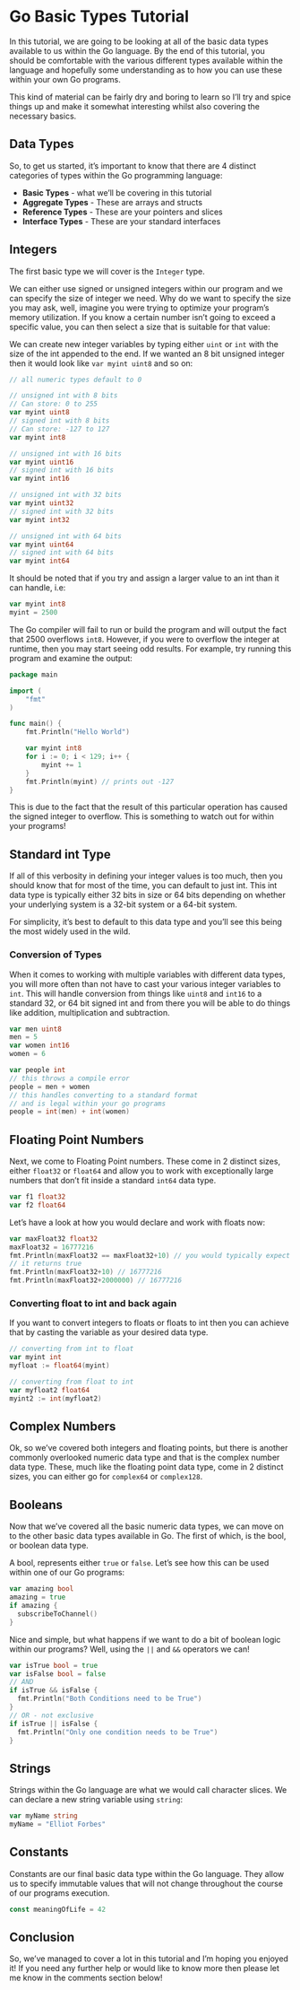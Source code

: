 # Go Basic Types Tutorial

In this tutorial, we are going to be looking at all of the basic data types available to us within the Go language. By the end of this tutorial, you should be comfortable with the various different types available within the language and hopefully some understanding as to how you can use these within your own Go programs.

This kind of material can be fairly dry and boring to learn so I’ll try and spice things up and make it somewhat interesting whilst also covering the necessary basics.

## Data Types

So, to get us started, it’s important to know that there are 4 distinct categories of types within the Go programming language:

- **Basic Types** - what we’ll be covering in this tutorial
- **Aggregate Types** - These are arrays and structs
- **Reference Types** - These are your pointers and slices
- **Interface Types** - These are your standard interfaces

## Integers

The first basic type we will cover is the `Integer` type.

We can either use signed or unsigned integers within our program and we can specify the size of integer we need. Why do we want to specify the size you may ask, well, imagine you were trying to optimize your program’s memory utilization. If you know a certain number isn’t going to exceed a specific value, you can then select a size that is suitable for that value:

We can create new integer variables by typing either `uint` or `int` with the size of the int appended to the end. If we wanted an 8 bit unsigned integer then it would look like `var myint uint8` and so on:

```go
// all numeric types default to 0

// unsigned int with 8 bits
// Can store: 0 to 255
var myint uint8
// signed int with 8 bits
// Can store: -127 to 127
var myint int8

// unsigned int with 16 bits
var myint uint16
// signed int with 16 bits
var myint int16

// unsigned int with 32 bits
var myint uint32
// signed int with 32 bits
var myint int32

// unsigned int with 64 bits
var myint uint64
// signed int with 64 bits
var myint int64
```

It should be noted that if you try and assign a larger value to an int than it can handle, i.e:

```go
var myint int8
myint = 2500
```

The Go compiler will fail to run or build the program and will output the fact that 2500 overflows `int8`. However, if you were to overflow the integer at runtime, then you may start seeing odd results. For example, try running this program and examine the output:

```go
package main

import (
    "fmt"
)

func main() {
    fmt.Println("Hello World")

    var myint int8
    for i := 0; i < 129; i++ {
        myint += 1
    }
    fmt.Println(myint) // prints out -127
}
```

This is due to the fact that the result of this particular operation has caused the signed integer to overflow. This is something to watch out for within your programs!

## Standard int Type

If all of this verbosity in defining your integer values is too much, then you should know that for most of the time, you can default to just int. This int data type is typically either 32 bits in size or 64 bits depending on whether your underlying system is a 32-bit system or a 64-bit system.

For simplicity, it’s best to default to this data type and you’ll see this being the most widely used in the wild.

### Conversion of Types

When it comes to working with multiple variables with different data types, you will more often than not have to cast your various integer variables to `int`. This will handle conversion from things like `uint8` and `int16` to a standard 32, or 64 bit signed int and from there you will be able to do things like addition, multiplication and subtraction.

```go
var men uint8
men = 5
var women int16
women = 6

var people int
// this throws a compile error
people = men + women
// this handles converting to a standard format
// and is legal within your go programs
people = int(men) + int(women)
```

## Floating Point Numbers

Next, we come to Floating Point numbers. These come in 2 distinct sizes, either `float32` or `float64` and allow you to work with exceptionally large numbers that don’t fit inside a standard `int64` data type.

```go
var f1 float32
var f2 float64
```

Let’s have a look at how you would declare and work with floats now:

```go
var maxFloat32 float32
maxFloat32 = 16777216
fmt.Println(maxFloat32 == maxFloat32+10) // you would typically expect this to return false
// it returns true
fmt.Println(maxFloat32+10) // 16777216
fmt.Println(maxFloat32+2000000) // 16777216
```

### Converting float to int and back again

If you want to convert integers to floats or floats to int then you can achieve that by casting the variable as your desired data type.

```go
// converting from int to float
var myint int
myfloat := float64(myint)

// converting from float to int
var myfloat2 float64
myint2 := int(myfloat2)
```

## Complex Numbers

Ok, so we’ve covered both integers and floating points, but there is another commonly overlooked numeric data type and that is the complex number data type. These, much like the floating point data type, come in 2 distinct sizes, you can either go for `complex64` or `complex128`.

## Booleans

Now that we’ve covered all the basic numeric data types, we can move on to the other basic data types available in Go. The first of which, is the bool, or boolean data type.

A bool, represents either `true` or `false`. Let’s see how this can be used within one of our Go programs:

```go
var amazing bool
amazing = true
if amazing {
  subscribeToChannel()
}
```

Nice and simple, but what happens if we want to do a bit of boolean logic within our programs? Well, using the `||` and `&&` operators we can!

```go
var isTrue bool = true
var isFalse bool = false
// AND
if isTrue && isFalse {
  fmt.Println("Both Conditions need to be True")
}
// OR - not exclusive
if isTrue || isFalse {
  fmt.Println("Only one condition needs to be True")
}
```

## Strings

Strings within the Go language are what we would call character slices. We can declare a new string variable using `string`:

```go
var myName string
myName = "Elliot Forbes"
```

## Constants

Constants are our final basic data type within the Go language. They allow us to specify immutable values that will not change throughout the course of our programs execution.

```go
const meaningOfLife = 42
```

## Conclusion

So, we’ve managed to cover a lot in this tutorial and I’m hoping you enjoyed it! If you need any further help or would like to know more then please let me know in the comments section below!